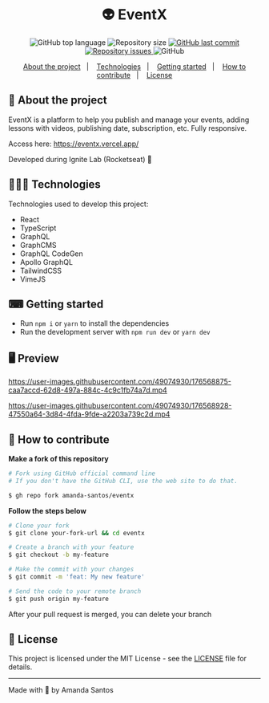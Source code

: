 <h1 align="center">
  👽 EventX
</h1>

<p align="center">
  <img alt="GitHub top language" src="https://img.shields.io/github/languages/top/amanda-santos/eventx">

  <img alt="Repository size" src="https://img.shields.io/github/repo-size/amanda-santos/eventx">

  <a href="https://github.com/amanda-santos/eventx/commits/master">
    <img alt="GitHub last commit" src="https://img.shields.io/github/last-commit/amanda-santos/eventx">
  </a>

  <a href="https://github.com/amanda-santos/eventx/issues">
    <img alt="Repository issues" src="https://img.shields.io/github/issues/amanda-santos/eventx">
  </a>

  <img alt="GitHub" src="https://img.shields.io/github/license/amanda-santos/eventx">
</p>

<p align="center">
  <a href="#-about-the-project">About the project</a>&nbsp;&nbsp;&nbsp;|&nbsp;&nbsp;&nbsp;
  <a href="#-technologies">Technologies</a>&nbsp;&nbsp;&nbsp;|&nbsp;&nbsp;&nbsp;
  <a href="#-getting-started">Getting started</a>&nbsp;&nbsp;&nbsp;|&nbsp;&nbsp;&nbsp;
  <a href="#-how-to-contribute">How to contribute</a>&nbsp;&nbsp;&nbsp;|&nbsp;&nbsp;&nbsp;
  <a href="#-license">License</a>
</p>

## 📝 About the project

<p>EventX is a platform to help you publish and manage your events, adding lessons with videos, publishing date, subscription, etc. Fully responsive.

Access here: https://eventx.vercel.app/

Developed during Ignite Lab (Rocketseat) 💜</p>

## 👩🏻‍💻 Technologies

Technologies used to develop this project:

- React
- TypeScript
- GraphQL
- GraphCMS
- GraphQL CodeGen
- Apollo GraphQL
- TailwindCSS
- VimeJS

## ⌨ Getting started

- Run `npm i` or `yarn` to install the dependencies
- Run the development server with `npm run dev` or `yarn dev`

## 🖥 Preview

https://user-images.githubusercontent.com/49074930/176568875-caa7accd-62d8-497a-884c-4c9c1fb74a7d.mp4

https://user-images.githubusercontent.com/49074930/176568928-47550a64-3d84-4fda-9fde-a2203a739c2d.mp4

## 🤔 How to contribute

**Make a fork of this repository**

```bash
# Fork using GitHub official command line
# If you don't have the GitHub CLI, use the web site to do that.

$ gh repo fork amanda-santos/eventx
```

**Follow the steps below**

```bash
# Clone your fork
$ git clone your-fork-url && cd eventx

# Create a branch with your feature
$ git checkout -b my-feature

# Make the commit with your changes
$ git commit -m 'feat: My new feature'

# Send the code to your remote branch
$ git push origin my-feature
```

After your pull request is merged, you can delete your branch

## 📝 License

This project is licensed under the MIT License - see the [LICENSE](LICENSE) file for details.

---

Made with 💜 by Amanda Santos <br />
